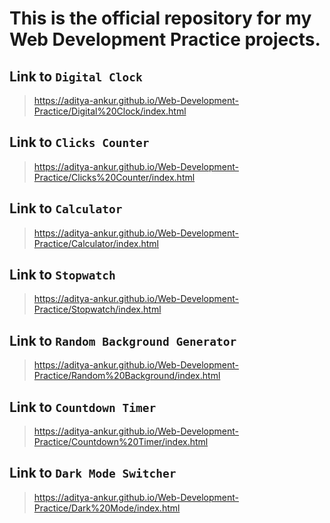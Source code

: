 # This is the official repository for my Web Development Practice projects.

## Link to `Digital Clock`
> https://aditya-ankur.github.io/Web-Development-Practice/Digital%20Clock/index.html

## Link to `Clicks Counter`
> https://aditya-ankur.github.io/Web-Development-Practice/Clicks%20Counter/index.html

## Link to `Calculator`
> https://aditya-ankur.github.io/Web-Development-Practice/Calculator/index.html

## Link to `Stopwatch`
> https://aditya-ankur.github.io/Web-Development-Practice/Stopwatch/index.html

## Link to `Random Background Generator`
> https://aditya-ankur.github.io/Web-Development-Practice/Random%20Background/index.html

## Link to `Countdown Timer`
> https://aditya-ankur.github.io/Web-Development-Practice/Countdown%20Timer/index.html

## Link to `Dark Mode Switcher`
> https://aditya-ankur.github.io/Web-Development-Practice/Dark%20Mode/index.html
